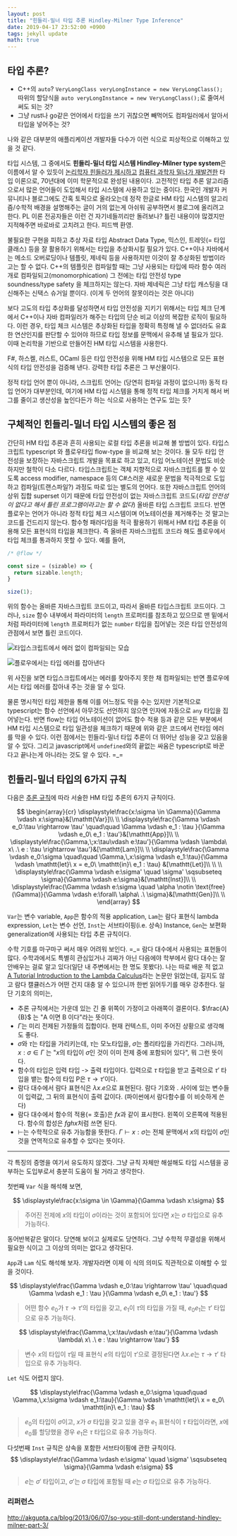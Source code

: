 ```yaml
---
layout: post
title: "힌들리-밀너 타입 추론 Hindley-Milner Type Inference"
date: 2019-04-17 23:52:00 +0900
tags: jekyll update
math: true
---
```


## 타입 추론?

* C++의 `auto`? `VeryLongClass veryLongInstance = new VeryLongClass();` 따위의 할당식을 `auto veryLongInstance = new VeryLongClass();`로 줄여서 써도 되는 것?
* 그냥 rust나 go같은 언어에서 타입을 쓰기 귀찮으면 빼먹어도 컴파일러에서 알아서 타입을 넣어주는 것?

나와 같은 대부분의 애플리케이션 개발자들 다수가 이런 식으로 피상적으로 이해하고 있을 것 같다.

타입 시스템, 그 중에서도 **힌들리-밀너 타입 시스템 Hindley-Milner type system**은 이름에서 알 수 있듯이 [논리학자 힌들러가 제시하고](https://www.semanticscholar.org/paper/THE-PRINCIPAL-TYPE-SCHEME-OF-AN-OBJECT-IN-LOGIC/fc64117e5d5ed5947a0c85c55597e4116d6e55c6) [컴퓨터 과학자 밀너가 재발견한](https://www.sciencedirect.com/science/article/pii/0022000078900144) 타입 이론으로, 70년대에 이미 학문적으로 완성된 내용이다. 고전적인 타입 추론 알고리즘으로서 많은 언어들이 도입해서 타입 시스템에 사용하고 있는 중이다. 한국인 개발자 커뮤니티나 블로그에도 간혹 토픽으로 올라오는데 정작 한글로 HM 타입 시스템의 알고리즘/수학적 배경을 설명해주는 글이 거의 없는게 아쉬워 공부하면서 블로그에 올리려고 한다. PL 이론 전공자들은 이런 건 자기네들끼리만 돌려보나? 틀린 내용이야 많겠지만 지적해주면 바로바로 고치려고 한다. 피드백 환영.

불필요한 구현을 피하고 추상 자료 타입 Abstract Data Type, 믹스인, 트레잇(= 타입클래스) 등을 잘 활용하기 위해서는 타입을 추상화시킬 필요가 있다. C++이나 자바에서는 메소드 오버로딩이나 템플릿, 제네릭 등을 사용하지만 이것이 잘 추상화된 방법이라고는 할 수 없다. C++의 템플릿은 컴파일할 때는 그냥 사용되는 타입에 따라 함수 여러 개로 컴파일되고(monomorphication) 그 전에는 타입 안전성 type soundness/type safety 을 체크하지는 않는다. 자바 제네릭은 그냥 타입 캐스팅을 대신해주는 신택스 슈거일 뿐이다. (이게 두 언어의 잘못이라는 것은 아니다)

보다 고도의 타입 추상화를 달성하면서 타입 안전성을 지키기 위해서는 타입 체크 단계에서 C++이나 자바 컴파일러가 해주는 타입의 단순 비교 이상의 복잡한 로직이 필요하다. 이런 경우, 타입 체크 시스템은 추상화된 타입을 정확히 특정해 낼 수 없더라도 유효한 연산인지를 판단할 수 있어야 하므로 타입 정보를 문맥에서 유추해 낼 필요가 있다. 이때 논리학을 기반으로 만들어진 HM 타입 시스템을 사용한다.

F#, 하스켈, 러스트, OCaml 등은 타입 안전성을 위해 HM 타입 시스템으로 모든 표현식의 타입 안전성을 검증해 낸다. 강력한 타입 추론은 그 부산물이다.

정적 타입 언어 뿐이 아니라, 스크립트 언어는 (당연히 컴파일 과정이 없으니까) 동적 타입 언어가 대부분인데, 여기에 HM 타입 시스템을 통해 정적 타입 체크를 거치게 해서 버그를 줄이고 생산성을 높인다든가 하는 식으로 사용하는 연구도 있는 듯?

## 구체적인 힌들리-밀너 타입 시스템의 좋은 점

간단히 HM 타입 추론과 흔히 사용되는 로컬 타입 추론을 비교해 볼 방법이 있다. 타입스크립트 typescript 와 플로우타입 flow-type 을 비교해 보는 것이다. 둘 모두 타입 안전성을 보장하는 자바스크립트 개발을 목표로 하고 있고, 타입 어노테이션 문법도 비슷하지만 철학이 다소 다르다. 타입스크립트는 객체 지향적으로 자바스크립트를 짤 수 있도록 access modifier, namespace 등의 C#스러운 새로운 문법을 적극적으로 도입하고 컴파일(트랜스파일?) 과정도 따로 있는 별도의 언어다. 또한 자바스크립트 언어의 상위 집합 superset 이기 때문에 타입 안전성이 없는 자바스크립트 코드도(*타입 안전성이 없다고 해서 틀린 프로그램이라고는 할 수 없다*) 올바른 타입 스크립트 코드다. 반면 플로우는 언어가 아니라 정적 타입 체크 시스템이며 어노테이션을 제거해주는 것 말고는 코드를 건드리지 않는다. 함수형 패러다임을 적극 활용하기 위해서 HM 타입 추론을 이용해 모든 표현식의 타입을 체크한다. 즉 올바른 자바스크립트 코드라 해도 플로우에서 타입 체크를 통과하지 못할 수 있다. 예를 들어,

```typescript
/* @flow */

const size = (sizable) => {
  return sizable.length;
}

size(1);
```

위의 함수는 올바른 자바스크립트 코드이고, 따라서 올바른 타입스크립트 코드이다. 그러나, `size` 함수 내부에서 파라미터의 `length` 프로퍼티를 참조하고 있으므로 맨 밑에서처럼 파라미터에 `length` 프로퍼티가 없는 `number` 타입을 집어넣는 것은 타입 안전성의 관점에서 보면 틀린 코드이다.

![타입스크립트에서 에러 없이 컴파일되는 모습](/assets/2019-04-17-hindley-milner-type-inference/1.png)

![플로우에서는 타입 에러를 잡아낸다](/assets/2019-04-17-hindley-milner-type-inference/2.png)

위 사진을 보면 타입스크립트에서는 에러를 찾아주지 못한 채 컴파일되는 반면 플로우에서는 타입 에러를 잡아내 주는 것을 알 수 있다.

물론 명시적인 타입 제한을 통해 이를 어느정도 막을 수는 있지만 기본적으로 typescript는 함수 선언에서 아무것도 선언하지 않으면 인자에 자동으로 `any` 타입을 집어넣는다. 반면 flow는 타입 어노테이션이 없어도 함수 적용 등과 같은 모든 부분에서 HM 타입 시스템으로 타입 일관성을 체크하기 때문에 위와 같은 코드에서 런타임 에러를 막을 수 있다. 이런 점에서는 힌들리-밀너 타입 추론이 더 뛰어난 성능을 갖고 있음을 알 수 있다. 그리고 javascript에서 `undefined`와의 끝없는 싸움은 typescript로 바꾼다고 끝나는게 아니라는 것도 알 수 있다. =_=

## 힌들리-밀너 타입의 6가지 규칙

다음은 [추론 규칙](https://en.wikipedia.org/wiki/Rule_of_inference#The_standard_form_of_rules_of_inference)에 따라 서술한 HM 타입 추론의 6가지 규칙이다.

$$
\begin{array}{cr}
 \displaystyle\frac{x:\sigma \in \Gamma}{\Gamma \vdash x:\sigma}&[\mathtt{Var}]\\ \\
 \displaystyle\frac{\Gamma \vdash e_0:\tau \rightarrow \tau' \quad\quad \Gamma \vdash e_1 : \tau }{\Gamma \vdash e_0\ e_1 : \tau'}&[\mathtt{App}]\\ \\
 \displaystyle\frac{\Gamma,\;x:\tau\vdash e:\tau'}{\Gamma \vdash \lambda\ x\ .\ e : \tau \rightarrow \tau'}&[\mathtt{Lam}]\\ \\
 \displaystyle\frac{\Gamma \vdash e_0:\sigma \quad\quad \Gamma,\,x:\sigma \vdash e_1:\tau}{\Gamma \vdash \mathtt{let}\ x = e_0\ \mathtt{in}\ e_1 : \tau} &[\mathtt{Let}]\\ \\ \\
 \displaystyle\frac{\Gamma \vdash e:\sigma' \quad \sigma' \sqsubseteq \sigma}{\Gamma \vdash e:\sigma}&[\mathtt{Inst}]\\ \\
 \displaystyle\frac{\Gamma \vdash e:\sigma \quad \alpha \notin \text{free}(\Gamma)}{\Gamma \vdash e:\forall\ \alpha\ .\ \sigma}&[\mathtt{Gen}]\\ \\
\end{array}
$$

$\mathtt{Var}$는 변수 variable, $\mathtt{App}$은 함수의 적용 application, $\mathtt{Lam}$는 람다 표현식 lambda expression, $\mathtt{Let}$는 변수 선언, $\mathtt{Inst}$는 서브타이핑(i.e. 상속) Instance, $\mathtt{Gen}$는 보편화 generalization에 사용되는 타입 추론 규칙이다.

수학 기호를 마구마구 써서 매우 어려워 보인다. =_= 람다 대수에서 사용되는 표현들이 많다. 수학과에서도 특별히 관심있거나 괴짜가 아닌 다음에야 학부에서 람다 대수는 잘 안배우는 걸로 알고 있다(일단 내 주변에서는 한 명도 못봤다). 나는 따로 배운 적 없고 [A Tutorial Introduction to the Lambda Calculus](https://arxiv.org/abs/1503.09060)라는 논문만 읽었는데, 길지도 않고 람다 캘큘러스가 어떤 건지 대충 알 수 있으니까 한번 읽어두기를 매우 강추한다. 일단 기호의 의미는,

* 추론 규칙에서는 가운데 있는 긴 줄 위쪽이 가정이고 아래쪽이 결론이다. $\frac{A}{B}$ 는 "A 이면 B 이다"라는 뜻이다.
* $\Gamma$는 미리 전제된 가정들의 집합이다. 현재 컨텍스트, 이미 주어진 상황으로 생각해도 좋다.
* $\sigma$와 $\tau$는 타입을 가리키는데, $\tau$는 모노타입을, $\sigma$는 폴리타입을 가리킨다. 그러니까, $x:\sigma \in \Gamma$ 는 "$x$의 타입이 $\sigma$인 것이 이미 전제 중에 포함되어 있다", 뭐 그런 뜻이다.
* 함수의 타입은 입력 타입 -> 출력 타입이다. 입력으로 $\tau$ 타입을 받고 출력으로 $\tau'$ 타입을 뱉는 함수의 타입 P은 $\tau \rightarrow \tau'$이다.
* 람다 대수에서 람다 표현식은 $\lambda x. e$으로 표현된다. 람다 기호와 . 사이에 있는 변수들이 입력값, 그 뒤의 표현식이 출력 값이다. (파이썬에서 람다함수를 이 비슷하게 쓴다)
* 람다 대수에서 함수의 적용(= 호출)은 $fx$과 같이 표시한다. 왼쪽이 오른쪽에 적용된다. 함수의 합성은 $fghx$처럼 쓰면 된다.
* $\vdash$는 수학적으로 유추 가능함을 뜻한다. $\Gamma \vdash x:\sigma$는 전체 문맥에서 $x$의 타입이 $\sigma$인 것을 연역적으로 유추할 수 있다는 뜻이다.

---
각 특징의 증명을 여기서 유도하지 않겠다. 그냥 규칙 자체만 해설해도 타입 시스템을 공부하는 도입부로서 충분히 도움이 될 거라고 생각한다.

첫번째 $\mathtt{Var}$ 식을 해석해 보면,

$$
\displaystyle\frac{x:\sigma \in \Gamma}{\Gamma \vdash x:\sigma}
$$

> 주어진 전제에 $x$의 타입이 $\sigma$이라는 것이 포함되어 있다면 $x$는 $\sigma$ 타입으로 유추 가능하다.

동어반복같은 말이다. 당연해 보이고 실제로도 당연하다. 그냥 수학적 무결성을 위해서 필요한 식이고 그 이상의 의미는 없다고 생각된다.

$\mathtt{App}$과 $\mathtt{Lam}$ 식도 해석해 보자. 개발자라면 이제 이 식의 의미도 직관적으로 이해할 수 있을 것이다.

$$
\displaystyle\frac{\Gamma \vdash e_0:\tau \rightarrow \tau' \quad\quad \Gamma \vdash e_1 : \tau }{\Gamma \vdash e_0\ e_1 : \tau'}
$$

> 어떤 함수 $e_0$가 $\tau \rightarrow \tau'$의 타입을 갖고, $e_1$이 $\tau$의 타입을 가질 때, $e_0e_1$는 $\tau'$ 타입으로 유추 가능하다.

$$
\displaystyle\frac{\Gamma,\;x:\tau\vdash e:\tau'}{\Gamma \vdash \lambda\ x\ .\ e : \tau \rightarrow \tau'}
$$

> 변수 $x$의 타입이 $\tau$일 때 표현식 $e$의 타입이 $\tau'$으로 결정된다면 $\lambda x.e$는 $\tau \rightarrow \tau'$ 타입으로 유추 가능하다.

$\mathtt{Let}$ 식도 어렵지 않다. 


$$
 \displaystyle\frac{\Gamma \vdash e_0:\sigma \quad\quad \Gamma,\,x:\sigma \vdash e_1:\tau}{\Gamma \vdash \mathtt{let}\ x = e_0\ \mathtt{in}\ e_1 : \tau}
$$
> $e_0$의 타입이 $\sigma$이고, $x$가 $\sigma$ 타입을 갖고 있을 경우 $e_1$ 표현식이 $\tau$ 타입이라면, $x$에 $e_0$를 할당했을 경우 $e_1$은 $\tau$ 타입으로 유추 가능하다.

다섯번째 $\mathtt{Inst}$ 규칙은 상속을 포함한 서브타이핑에 관한 규칙이다.
$$
 \displaystyle\frac{\Gamma \vdash e:\sigma' \quad \sigma' \sqsubseteq \sigma}{\Gamma \vdash e:\sigma}
$$

> $e$는 $\sigma'$ 타입이고, $\sigma'$는 $\sigma$ 타입에 포함될 때 $e$는 $\sigma$ 타입으로 유추 가능하다.




### 리퍼런스

http://akgupta.ca/blog/2013/06/07/so-you-still-dont-understand-hindley-milner-part-3/
